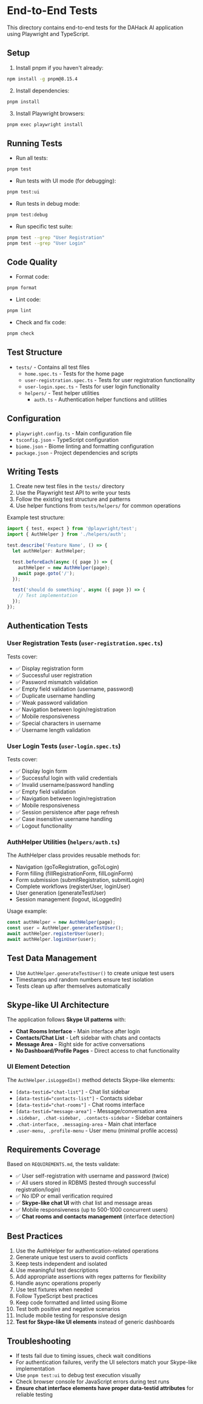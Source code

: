 # End-to-End Tests

This directory contains end-to-end tests for the DAHack AI application using Playwright and TypeScript.

## Setup

1. Install pnpm if you haven't already:
```bash
npm install -g pnpm@8.15.4
```

2. Install dependencies:
```bash
pnpm install
```

3. Install Playwright browsers:
```bash
pnpm exec playwright install
```

## Running Tests

- Run all tests:
```bash
pnpm test
```

- Run tests with UI mode (for debugging):
```bash
pnpm test:ui
```

- Run tests in debug mode:
```bash
pnpm test:debug
```

- Run specific test suite:
```bash
pnpm test --grep "User Registration"
pnpm test --grep "User Login"
```

## Code Quality

- Format code:
```bash
pnpm format
```

- Lint code:
```bash
pnpm lint
```

- Check and fix code:
```bash
pnpm check
```

## Test Structure

- `tests/` - Contains all test files
  - `home.spec.ts` - Tests for the home page
  - `user-registration.spec.ts` - Tests for user registration functionality
  - `user-login.spec.ts` - Tests for user login functionality
  - `helpers/` - Test helper utilities
    - `auth.ts` - Authentication helper functions and utilities

## Configuration

- `playwright.config.ts` - Main configuration file
- `tsconfig.json` - TypeScript configuration
- `biome.json` - Biome linting and formatting configuration
- `package.json` - Project dependencies and scripts

## Writing Tests

1. Create new test files in the `tests/` directory
2. Use the Playwright test API to write your tests
3. Follow the existing test structure and patterns
4. Use helper functions from `tests/helpers/` for common operations

Example test structure:
```typescript
import { test, expect } from '@playwright/test';
import { AuthHelper } from './helpers/auth';

test.describe('Feature Name', () => {
  let authHelper: AuthHelper;

  test.beforeEach(async ({ page }) => {
    authHelper = new AuthHelper(page);
    await page.goto('/');
  });

  test('should do something', async ({ page }) => {
    // Test implementation
  });
});
```

## Authentication Tests

### User Registration Tests (`user-registration.spec.ts`)

Tests cover:
- ✅ Display registration form
- ✅ Successful user registration
- ✅ Password mismatch validation
- ✅ Empty field validation (username, password)
- ✅ Duplicate username handling
- ✅ Weak password validation
- ✅ Navigation between login/registration
- ✅ Mobile responsiveness
- ✅ Special characters in username
- ✅ Username length validation

### User Login Tests (`user-login.spec.ts`)

Tests cover:
- ✅ Display login form
- ✅ Successful login with valid credentials
- ✅ Invalid username/password handling
- ✅ Empty field validation
- ✅ Navigation between login/registration
- ✅ Mobile responsiveness
- ✅ Session persistence after page refresh
- ✅ Case insensitive username handling
- ✅ Logout functionality

### AuthHelper Utilities (`helpers/auth.ts`)

The AuthHelper class provides reusable methods for:
- Navigation (goToRegistration, goToLogin)
- Form filling (fillRegistrationForm, fillLoginForm)
- Form submission (submitRegistration, submitLogin)
- Complete workflows (registerUser, loginUser)
- User generation (generateTestUser)
- Session management (logout, isLoggedIn)

Usage example:
```typescript
const authHelper = new AuthHelper(page);
const user = AuthHelper.generateTestUser();
await authHelper.registerUser(user);
await authHelper.loginUser(user);
```

## Test Data Management

- Use `AuthHelper.generateTestUser()` to create unique test users
- Timestamps and random numbers ensure test isolation
- Tests clean up after themselves automatically

## Skype-like UI Architecture

The application follows **Skype UI patterns** with:
- **Chat Rooms Interface** - Main interface after login
- **Contacts/Chat List** - Left sidebar with chats and contacts
- **Message Area** - Right side for active conversations
- **No Dashboard/Profile Pages** - Direct access to chat functionality

### UI Element Detection

The `AuthHelper.isLoggedIn()` method detects Skype-like elements:
- `[data-testid="chat-list"]` - Chat list sidebar
- `[data-testid="contacts-list"]` - Contacts sidebar
- `[data-testid="chat-rooms"]` - Chat rooms interface
- `[data-testid="message-area"]` - Message/conversation area
- `.sidebar, .chat-sidebar, .contacts-sidebar` - Sidebar containers
- `.chat-interface, .messaging-area` - Main chat interface
- `.user-menu, .profile-menu` - User menu (minimal profile access)

## Requirements Coverage

Based on `REQUIREMENTS.md`, the tests validate:
- ✅ User self-registration with username and password (twice)
- ✅ All users stored in RDBMS (tested through successful registration/login)
- ✅ No IDP or email verification required
- ✅ **Skype-like chat UI** with chat list and message areas
- ✅ Mobile responsiveness (up to 500-1000 concurrent users)
- ✅ **Chat rooms and contacts management** (interface detection)

## Best Practices

1. Use the AuthHelper for authentication-related operations
2. Generate unique test users to avoid conflicts
3. Keep tests independent and isolated
4. Use meaningful test descriptions
5. Add appropriate assertions with regex patterns for flexibility
6. Handle async operations properly
7. Use test fixtures when needed
8. Follow TypeScript best practices
9. Keep code formatted and linted using Biome
10. Test both positive and negative scenarios
11. Include mobile testing for responsive design
12. **Test for Skype-like UI elements** instead of generic dashboards

## Troubleshooting

- If tests fail due to timing issues, check wait conditions
- For authentication failures, verify the UI selectors match your Skype-like implementation
- Use `pnpm test:ui` to debug test execution visually
- Check browser console for JavaScript errors during test runs
- **Ensure chat interface elements have proper data-testid attributes** for reliable testing
